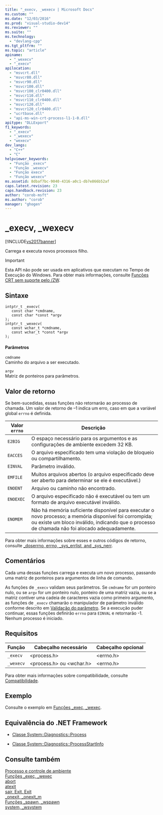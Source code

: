```yaml
---
title: "_execv, _wexecv | Microsoft Docs"
ms.custom: ""
ms.date: "12/03/2016"
ms.prod: "visual-studio-dev14"
ms.reviewer: ""
ms.suite: ""
ms.technology: 
  - "devlang-cpp"
ms.tgt_pltfrm: ""
ms.topic: "article"
apiname: 
  - "_wexecv"
  - "_execv"
apilocation: 
  - "msvcrt.dll"
  - "msvcr80.dll"
  - "msvcr90.dll"
  - "msvcr100.dll"
  - "msvcr100_clr0400.dll"
  - "msvcr110.dll"
  - "msvcr110_clr0400.dll"
  - "msvcr120.dll"
  - "msvcr120_clr0400.dll"
  - "ucrtbase.dll"
  - "api-ms-win-crt-process-l1-1-0.dll"
apitype: "DLLExport"
f1_keywords: 
  - "_execv"
  - "_wexecv"
  - "wexecv"
dev_langs: 
  - "C++"
  - "C"
helpviewer_keywords: 
  - "Função _execv"
  - "Função _wexecv"
  - "Função execv"
  - "Função wexecv"
ms.assetid: 8dbaf7bc-9040-4316-a0c1-db7e866b52af
caps.latest.revision: 23
caps.handback.revision: 23
author: "corob-msft"
ms.author: "corob"
manager: "ghogen"
---
```

# _execv, _wexecv
[!INCLUDE[vs2017banner](../../assembler/inline/includes/vs2017banner.md)]

Carrega e executa novos processos filho.  
  
> [!IMPORTANT]
>  Esta API não pode ser usada em aplicativos que executam no Tempo de Execução do Windows.  Para obter mais informações, consulte [Funções CRT sem suporte pelo \/ZW](http://msdn.microsoft.com/library/windows/apps/jj606124.aspx).  
  
## Sintaxe  
  
```  
intptr_t _execv(   
   const char *cmdname,  
   const char *const *argv   
);  
intptr_t _wexecv(   
   const wchar_t *cmdname,  
   const wchar_t *const *argv   
);  
```  
  
#### Parâmetros  
 `cmdname`  
 Caminho do arquivo a ser executado.  
  
 `argv`  
 Matriz de ponteiros para parâmetros.  
  
## Valor de retorno  
 Se bem\-sucedidas, essas funções não retornarão ao processo de chamada.  Um valor de retorno de –1 indica um erro, caso em que a variável global `errno` é definida.  
  
|Valor `errno`|Descrição|  
|-------------------|---------------|  
|`E2BIG`|O espaço necessário para os argumentos e as configurações de ambiente excedem 32 KB.|  
|`EACCES`|O arquivo especificado tem uma violação de bloqueio ou compartilhamento.|  
|`EINVAL`|Parâmetro inválido.|  
|`EMFILE`|Muitos arquivos abertos \(o arquivo especificado deve ser aberto para determinar se ele é executável.\)|  
|`ENOENT`|Arquivo ou caminho não encontrado.|  
|`ENOEXEC`|O arquivo especificado não é executável ou tem um formato de arquivo executável inválido.|  
|`ENOMEM`|Não há memória suficiente disponível para executar o novo processo; a memória disponível foi corrompida; ou existe um bloco inválido, indicando que o processo de chamada não foi alocado adequadamente.|  
  
 Para obter mais informações sobre esses e outros códigos de retorno, consulte [\_doserrno, errno, \_sys\_errlist, and \_sys\_nerr](../Topic/errno,%20_doserrno,%20_sys_errlist,%20and%20_sys_nerr.md).  
  
## Comentários  
 Cada uma dessas funções carrega e executa um novo processo, passando uma matriz de ponteiros para argumentos de linha de comando.  
  
 As funções de `_execv` validam seus parâmetros.  Se `cmdname` for um ponteiro nulo, ou se `argv` for um ponteiro nulo, ponteiro de uma matriz vazia, ou se a matriz contiver uma cadeia de caracteres vazia como primeiro argumento, as funções de `_execv` chamarão o manipulador de parâmetro inválido conforme descrito em [Validação do parâmetro](../../c-runtime-library/parameter-validation.md).  Se a execução puder continuar, essas funções definirão `errno` para `EINVAL` e retornarão \-1.  Nenhum processo é iniciado.  
  
## Requisitos  
  
|Função|Cabeçalho necessário|Cabeçalho opcional|  
|------------|--------------------------|------------------------|  
|`_execv`|\<process.h\>|\<errno.h\>|  
|`_wexecv`|\<process.h\> ou \<wchar.h\>|\<errno.h\>|  
  
 Para obter mais informações sobre compatibilidade, consulte [Compatibilidade](../../c-runtime-library/compatibility.md).  
  
## Exemplo  
 Consulte o exemplo em [Funções \_exec, \_wexec](../../c-runtime-library/exec-wexec-functions.md).  
  
## Equivalência do .NET Framework  
  
-   [Classe System::Diagnostics::Process](https://msdn.microsoft.com/en-us/library/system.diagnostics.process.aspx)  
  
-   [Classe System::Diagnostics::ProcessStartInfo](https://msdn.microsoft.com/en-us/library/system.diagnostics.processstartinfo.aspx)  
  
## Consulte também  
 [Processo e controle de ambiente](../../c-runtime-library/process-and-environment-control.md)   
 [Funções \_exec, \_wexec](../../c-runtime-library/exec-wexec-functions.md)   
 [abort](../../c-runtime-library/reference/abort.md)   
 [atexit](../../c-runtime-library/reference/atexit.md)   
 [sair, Exit, Exit](../../c-runtime-library/reference/exit-exit-exit.md)   
 [\_onexit, \_onexit\_m](../../c-runtime-library/reference/onexit-onexit-m.md)   
 [Funções \_spawn, \_wspawn](../Topic/_spawn,%20_wspawn%20Functions.md)   
 [system, \_wsystem](../../c-runtime-library/reference/system-wsystem.md)